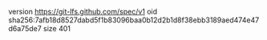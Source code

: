version https://git-lfs.github.com/spec/v1
oid sha256:7afb18d8527dabd5f1b83096baa0b12d2b1d8f38ebb3189aed474e47d6a75de7
size 401
